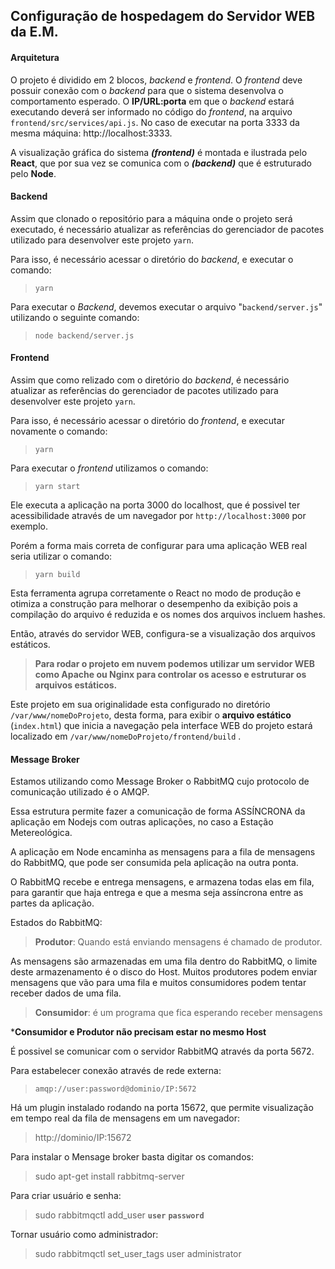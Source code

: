 ## Configuração de hospedagem do Servidor WEB da E.M.

#### Arquitetura
O projeto é dividido em 2 blocos, *backend* e *frontend*. O *frontend* deve possuir conexão com o *backend* para que o sistema desenvolva o comportamento esperado. O **IP/URL:porta** em que o *backend* estará executando deverá ser informado no código do *frontend*, na arquivo ``` frontend/src/services/api.js ```. No caso de executar na porta 3333 da mesma máquina: http://localhost:3333.

A visualização gráfica do sistema ***(frontend)*** é montada e ilustrada pelo **React**, que por sua vez se comunica com o  ***(backend)*** que é estruturado pelo **Node**.

#### Backend

Assim que clonado o repositório para a máquina onde o projeto será executado, é necessário atualizar as referências do gerenciador de pacotes utilizado para desenvolver este projeto ``` yarn ```.

Para isso, é necessário acessar o diretório do *backend*, e executar o comando:

> ``` yarn ```

Para executar o *Backend*, devemos executar o arquivo "``` backend/server.js ```" utilizando o seguinte comando:

> ``` node backend/server.js ```


#### Frontend

Assim que como relizado com o diretório do *backend*, é necessário atualizar as referências do gerenciador de pacotes utilizado para desenvolver este projeto ``` yarn ```.

Para isso, é necessário acessar o diretório do *frontend*, e executar novamente o comando:

> ``` yarn ```

Para executar o *frontend* utilizamos o comando:

> ``` yarn start ```

Ele executa a aplicação na porta 3000 do localhost, que é possivel ter acessibilidade através de um navegador por ``` http://localhost:3000 ``` por exemplo.

Porém a forma mais correta de configurar para uma aplicação WEB real seria utilizar o comando:

> ``` yarn build ```

Esta ferramenta agrupa corretamente o React no modo de produção e otimiza a construção para melhorar o desempenho da exibição pois a compilação do arquivo é reduzida e os nomes dos arquivos incluem hashes.

Então, através do servidor WEB, configura-se a visualização dos arquivos estáticos. 

> **Para rodar o projeto em nuvem podemos utilizar um servidor WEB como Apache ou Nginx para controlar os acesso e estruturar os arquivos estáticos.**

Este projeto em sua originalidade esta configurado no diretório ``` /var/www/nomeDoProjeto ```, desta forma, para exibir o **arquivo estático** (``` index.html ```) que inicia a navegação pela interface WEB do projeto estará localizado em ``` /var/www/nomeDoProjeto/frontend/build ``` .


#### Message Broker

Estamos utilizando como Message Broker o RabbitMQ cujo protocolo de comunicação utilizado é o AMQP.

Essa estrutura permite fazer a comunicação de forma ASSÍNCRONA da aplicação em Nodejs com outras aplicações, no caso a Estação Metereológica.

A aplicação em Node encaminha as mensagens para a fila de mensagens do RabbitMQ, que pode ser consumida pela aplicação na outra ponta.

O RabbitMQ recebe e entrega mensagens, e armazena todas elas em fila, para garantir que haja entrega e que a mesma seja assíncrona entre as partes da aplicação.

Estados do RabbitMQ:

> **Produtor**: Quando está enviando mensagens é chamado de produtor.

As mensagens são armazenadas em uma fila dentro do RabbitMQ, o limite deste armazenamento é o disco do Host. Muitos produtores podem enviar mensagens que vão para uma fila e muitos consumidores podem tentar receber dados de uma fila.

> **Consumidor**: é um programa que fica esperando receber mensagens

***Consumidor e Produtor não precisam estar no mesmo Host**

É possivel se comunicar com o servidor RabbitMQ através da porta 5672.

Para estabelecer conexão através de rede externa:

> ``` amqp://user:password@dominio/IP:5672 ```

Há um plugin instalado rodando na porta 15672, que permite visualização em tempo real da fila de mensagens em um navegador:

>  http://dominio/IP:15672

Para instalar o Mensage broker basta digitar os comandos:

> sudo apt-get install rabbitmq-server

Para criar usuário e senha:

> sudo rabbitmqctl add_user **```user```** **```password```**

Tornar usuário como administrador:

> sudo rabbitmqctl set_user_tags user administrator









